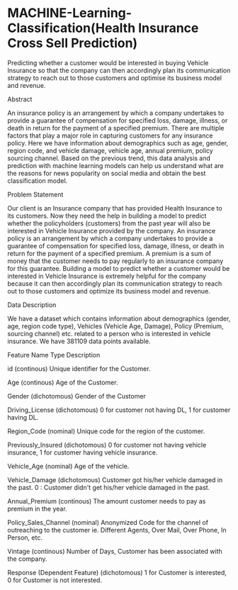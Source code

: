 # MACHINE-Learning-Classification(Health Insurance Cross Sell Prediction)
Predicting whether a customer would be interested in buying Vehicle Insurance so that the company can then accordingly plan its communication strategy to reach out to those customers and optimise its business model and revenue.

Abstract

An insurance policy is an arrangement by which a company undertakes to provide a guarantee of compensation for specified loss, damage, illness, or death in return for the payment of a specified premium. There are multiple factors that play a major role in capturing customers for any insurance policy. Here we have information about demographics such as age, gender, region code, and vehicle damage, vehicle age, annual premium, policy sourcing channel. Based on the previous trend, this data analysis and prediction with machine learning models can help us understand what are the reasons for news popularity on social media and obtain the best classification model.

Problem Statement

Our client is an Insurance company that has provided Health Insurance to its customers. Now they need the help in building a model to predict whether the policyholders (customers) from the past year will also be interested in Vehicle Insurance provided by the company.
An insurance policy is an arrangement by which a company undertakes to provide a guarantee of compensation for specified loss, damage, illness, or death in return for the payment of a specified premium. A premium is a sum of money that the customer needs to pay regularly to an insurance company for this guarantee.
Building a model to predict whether a customer would be interested in Vehicle Insurance is extremely helpful for the company because it can then accordingly plan its communication strategy to reach out to those customers and optimize its business model and revenue.

Data Description

We have a dataset which contains information about demographics (gender, age, region code type), Vehicles (Vehicle Age, Damage), Policy (Premium, sourcing channel) etc. related to a person who is interested in vehicle insurance. We have 381109 data points available.

Feature Name	Type	Description

id	(continous)	Unique identifier for the Customer.

Age	(continous)	Age of the Customer.

Gender	(dichotomous)	Gender of the Customer

Driving_License	(dichotomous)	0 for customer not having DL, 1 for customer having DL.

Region_Code	(nominal)	Unique code for the region of the customer.

Previously_Insured	(dichotomous)	0 for customer not having vehicle insurance, 1 for customer having vehicle insurance.

Vehicle_Age	(nominal)	Age of the vehicle.

Vehicle_Damage	(dichotomous)	Customer got his/her vehicle damaged in the past. 0 : Customer didn't get his/her vehicle damaged in the past.

Annual_Premium	(continous)	The amount customer needs to pay as premium in the year.

Policy_Sales_Channel	(nominal)	Anonymized Code for the channel of outreaching to the customer ie. Different Agents, Over Mail, Over Phone, In Person, etc.

Vintage	(continous)	Number of Days, Customer has been associated with the company.

Response (Dependent Feature)	(dichotomous)	1 for Customer is interested, 0 for Customer is not interested.

